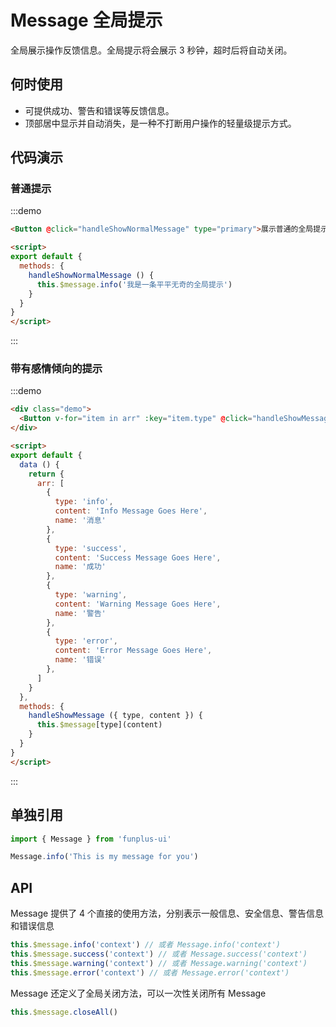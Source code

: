 # Message 全局提示
全局展示操作反馈信息。全局提示将会展示 3 秒钟，超时后将自动关闭。

## 何时使用
- 可提供成功、警告和错误等反馈信息。
- 顶部居中显示并自动消失，是一种不打断用户操作的轻量级提示方式。

## 代码演示

### 普通提示

:::demo
```html
<Button @click="handleShowNormalMessage" type="primary">展示普通的全局提示</Button>

<script>
export default {
  methods: {
    handleShowNormalMessage () {
      this.$message.info('我是一条平平无奇的全局提示')
    }
  }
}
</script>
```
:::

### 带有感情倾向的提示
:::demo
```html
<div class="demo">
  <Button v-for="item in arr" :key="item.type" @click="handleShowMessage(item)">{{item.name}}</Button>
</div>

<script>
export default {
  data () {
    return {
      arr: [
        {
          type: 'info',
          content: 'Info Message Goes Here',
          name: '消息'
        },
        {
          type: 'success',
          content: 'Success Message Goes Here',
          name: '成功'
        },
        {
          type: 'warning',
          content: 'Warning Message Goes Here',
          name: '警告'
        },
        {
          type: 'error',
          content: 'Error Message Goes Here',
          name: '错误'
        },
      ]
    }
  },
  methods: {
    handleShowMessage ({ type, content }) {
      this.$message[type](content)
    }
  }
}
</script>
```
:::

## 单独引用
```javascript
import { Message } from 'funplus-ui'

Message.info('This is my message for you')
```

## API
Message 提供了 4 个直接的使用方法，分别表示一般信息、安全信息、警告信息和错误信息

```javascript
this.$message.info('context') // 或者 Message.info('context')
this.$message.success('context') // 或者 Message.success('context')
this.$message.warning('context') // 或者 Message.warning('context')
this.$message.error('context') // 或者 Message.error('context')
```

Message 还定义了全局关闭方法，可以一次性关闭所有 Message
```javascript
this.$message.closeAll()
```
